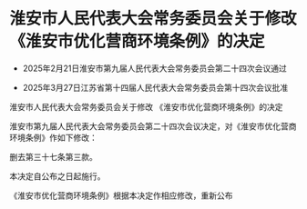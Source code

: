# 淮安市人民代表大会常务委员会关于修改《淮安市优化营商环境条例》的决定

- 2025年2月21日淮安市第九届人民代表大会常务委员会第二十四次会议通过

- 2025年3月27日江苏省第十四届人民代表大会常务委员会第十四次会议批准

<!-- INFO END -->

淮安市人民代表大会常务委员会关于修改 《淮安市优化营商环境条例》的决定

淮安市第九届人民代表大会常务委员会第二十四次会议决定，对《淮安市优化营商环境条例》作如下修改：

删去第三十七条第三款。

本决定自公布之日起施行。

《淮安市优化营商环境条例》根据本决定作相应修改，重新公布
